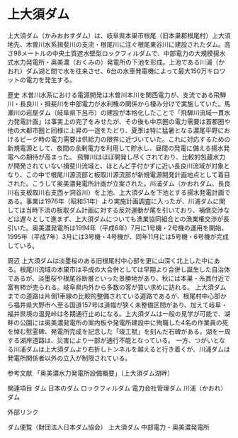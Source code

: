 # 上大須ダム

上大須ダム（かみおおすダム）は、岐阜県本巣市根尾（旧本巣郡根尾村）上大須地先、木曽川水系揖斐川の支流・根尾川に注ぐ根尾東谷川に建設されたダム。高さ98メートルの中央土質遮水壁型ロックフィルダムで、中部電力の大規模揚水式水力発電所・奥美濃（おくみの）発電所の下池を形成。上池である川浦（かおれ）ダム湖と間で水を往来させ、6台の水車発電機によって最大150万キロワットの電力を発生する。

歴史
木曽川水系における電源開発は木曽川本川を関西電力が、支流である飛騨川・長良川・揖斐川を中部電力が水利権の関係から棲み分けで実施していた。馬瀬川の岩屋ダム（岐阜県下呂市）の建設が本格化したことで「飛騨川流域一貫水力発電計画」は事実上の完了をみせたが、その後も中京圏の電力需要は首都圏や他の大都市圏と同様に上昇の一途をたどり、夏季は特に猛暑となる濃尾平野におけるピーク時の電力需要は供給力の限界に近づいていた。これに対応するための新規電源として、夜間の余剰電力を利用して貯水し、昼間の発電に備える揚水発電への期待が高まった。
飛騨川はほぼ開発し尽くされており、比較的包蔵水力が開発されていない揖斐川流域と、ほとんど手付かずに近い長良川流域が対象となり、この中で根尾川源流部と板取川源流部が新規電源開発計画地点として着目された。こうして奥美濃発電所計画が立案された。川浦ダム（かおれダム、長良川右支板取川右支西ヶ洞谷川）を上池、上大須ダムを下池とする揚水発電計画である。事業は1976年（昭和51年）より実施計画調査に入ったが、川浦ダムに関しては当時下流の板取ダム計画に対する反対運動が尾を引いており、補償交渉などは遅々として進まず、上大須ダムについても漁業協同組合との漁業権交渉が長引いた。奥美濃発電所は1994年（平成6年）7月に1号機・2号機の運用を開始。1995年（平成7年）3月には3号機・4号機が、同年11月には5号機・6号機が完成している。

周辺
上大須ダムは淡墨桜のある旧根尾村中心部を更に山深く北上した中にある。根尾川流域の本巣市は平成の大合併としては早期より合併し誕生した自治体であるが、淡墨桜や根尾谷断層といった景勝地があり、秋には本巣・糸貫付近で富有柿が売られる。岐阜県内外から多数の客が買い求めに訪れる。
上大須ダムまでの道路は片側1車線の比較的整備されている道路であるが、根尾村中心部から福井県大野市へ至る国道157号は道幅が狭く未整備区間があり、加えて岐阜・福井県境の温見峠は冬期通行止めになる。上大須ダムは一般の見学が可能で、湖畔の公園には奥美濃発電所の案内板や発電所建設中に殉職した4名の作業員の死を悼む慰霊碑、発電所完成を記念した「竣工賦」を刻んだ石碑がある。湖を一周する湖岸道路は、災害により一部が通行不能となっている。
一方、つがいとなる川浦ダムは上大須ダムより右折しトンネルを越えると行き着くが、川浦ダムは発電所関係者以外の立入が制限されている。

参考文献
「奥美濃水力発電所設備概要」（上大須ダム湖畔）

関連項目
ダム
日本のダム
ロックフィルダム
電力会社管理ダム
川浦（かおれ）ダム

外部リンク

ダム便覧（財団法人日本ダム協会） 上大須ダム
中部電力 - 奥美濃発電所